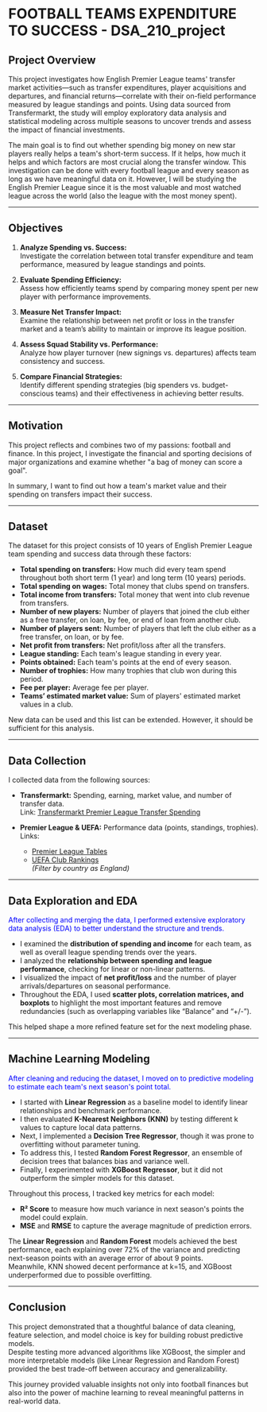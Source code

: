 # FOOTBALL TEAMS EXPENDITURE TO SUCCESS - DSA_210_project

## Project Overview

This project investigates how English Premier League teams' transfer market activities—such as transfer expenditures, player acquisitions and departures, and financial returns—correlate with their on-field performance measured by league standings and points. Using data sourced from Transfermarkt, the study will employ exploratory data analysis and statistical modeling across multiple seasons to uncover trends and assess the impact of financial investments.

The main goal is to find out whether spending big money on new star players really helps a team's short-term success. If it helps, how much it helps and which factors are most crucial along the transfer window. This investigation can be done with every football league and every season as long as we have meaningful data on it. However, I will be studying the English Premier League since it is the most valuable and most watched league across the world (also the league with the most money spent).

---

## Objectives

1. **Analyze Spending vs. Success:**  
   Investigate the correlation between total transfer expenditure and team performance, measured by league standings and points.

2. **Evaluate Spending Efficiency:**  
   Assess how efficiently teams spend by comparing money spent per new player with performance improvements.

3. **Measure Net Transfer Impact:**  
   Examine the relationship between net profit or loss in the transfer market and a team’s ability to maintain or improve its league position.

4. **Assess Squad Stability vs. Performance:**  
   Analyze how player turnover (new signings vs. departures) affects team consistency and success.

5. **Compare Financial Strategies:**  
   Identify different spending strategies (big spenders vs. budget-conscious teams) and their effectiveness in achieving better results.

---

## Motivation

This project reflects and combines two of my passions: football and finance. In this project, I investigate the financial and sporting decisions of major organizations and examine whether "a bag of money can score a goal".

In summary, I want to find out how a team's market value and their spending on transfers impact their success.

---

## Dataset

The dataset for this project consists of 10 years of English Premier League team spending and success data through these factors:

- **Total spending on transfers:** How much did every team spend throughout both short term (1 year) and long term (10 years) periods.
- **Total spending on wages:** Total money that clubs spend on transfers.
- **Total income from transfers:** Total money that went into club revenue from transfers.
- **Number of new players:** Number of players that joined the club either as a free transfer, on loan, by fee, or end of loan from another club.
- **Number of players sent:** Number of players that left the club either as a free transfer, on loan, or by fee.
- **Net profit from transfers:** Net profit/loss after all the transfers.
- **League standing:** Each team's league standing in every year.
- **Points obtained:** Each team's points at the end of every season.
- **Number of trophies:** How many trophies that club won during this period.
- **Fee per player:** Average fee per player.
- **Teams’ estimated market value:** Sum of players' estimated market values in a club.

New data can be used and this list can be extended. However, it should be sufficient for this analysis.

---

## Data Collection

I collected data from the following sources:

- **Transfermarkt:** Spending, earning, market value, and number of transfer data.  
  Link: [Transfermarkt Premier League Transfer Spending](https://www.transfermarkt.com/premier-league/einnahmenausgaben/wettbewerb/GB1)

- **Premier League & UEFA:** Performance data (points, standings, trophies).  
  Links:  
  - [Premier League Tables](https://www.premierleague.com/tables)  
  - [UEFA Club Rankings](https://www.uefa.com/nationalassociations/uefarankings/club/?year=2025)  
    *(Filter by country as England)*

---

## Data Exploration and EDA

<span style="color:blue">After collecting and merging the data, I performed extensive exploratory data analysis (EDA) to better understand the structure and trends.</span>  
- I examined the **distribution of spending and income** for each team, as well as overall league spending trends over the years.  
- I analyzed the **relationship between spending and league performance**, checking for linear or non-linear patterns.  
- I visualized the impact of **net profit/loss** and the number of player arrivals/departures on seasonal performance.  
- Throughout the EDA, I used **scatter plots, correlation matrices, and boxplots** to highlight the most important features and remove redundancies (such as overlapping variables like “Balance” and “+/-”).

This helped shape a more refined feature set for the next modeling phase.

---

## Machine Learning Modeling

<span style="color:blue">After cleaning and reducing the dataset, I moved on to predictive modeling to estimate each team's next season's point total.</span>  
- I started with **Linear Regression** as a baseline model to identify linear relationships and benchmark performance.  
- I then evaluated **K-Nearest Neighbors (KNN)** by testing different k values to capture local data patterns.  
- Next, I implemented a **Decision Tree Regressor**, though it was prone to overfitting without parameter tuning.  
- To address this, I tested **Random Forest Regressor**, an ensemble of decision trees that balances bias and variance well.  
- Finally, I experimented with **XGBoost Regressor**, but it did not outperform the simpler models for this dataset.

Throughout this process, I tracked key metrics for each model:
- **R² Score** to measure how much variance in next season's points the model could explain.  
- **MSE** and **RMSE** to capture the average magnitude of prediction errors.

The **Linear Regression** and **Random Forest** models achieved the best performance, each explaining over 72% of the variance and predicting next-season points with an average error of about 9 points.  
Meanwhile, KNN showed decent performance at k=15, and XGBoost underperformed due to possible overfitting.

---

## Conclusion

This project demonstrated that a thoughtful balance of data cleaning, feature selection, and model choice is key for building robust predictive models.  
Despite testing more advanced algorithms like XGBoost, the simpler and more interpretable models (like Linear Regression and Random Forest) provided the best trade-off between accuracy and generalizability.

This journey provided valuable insights not only into football finances but also into the power of machine learning to reveal meaningful patterns in real-world data.

